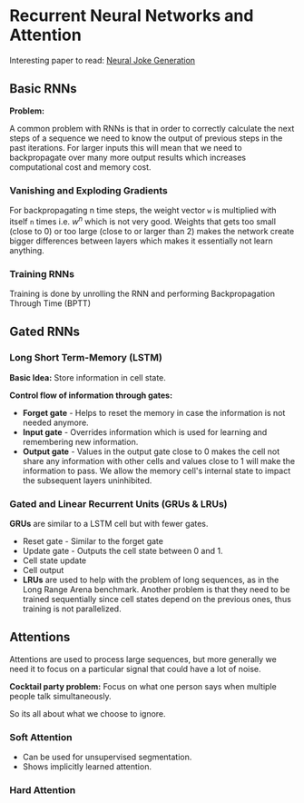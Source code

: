 # Recurrent Neural Networks and Attention

Interesting paper to read: [Neural Joke Generation](https://web.stanford.edu/class/archive/cs/cs224n/cs224n.1174/reports/2760332.pdf)

## Basic RNNs

**Problem:**

A common problem with RNNs is that in order to correctly calculate the next steps of a sequence we need to know the output of previous steps in the past iterations. For larger inputs this will mean that we need to backpropagate over many more output results which increases computational cost and memory cost.

### Vanishing and Exploding Gradients

For backpropagating n time steps, the weight vector `w` is multiplied with itself `n` times i.e. $w^n$ which is not very good. Weights that gets too small (close to 0) or too large (close to or larger than 2) makes the network create bigger differences between layers which makes it essentially not learn anything.

### Training RNNs

Training is done by unrolling the RNN and performing Backpropagation Through Time (BPTT)

## Gated RNNs

### Long Short Term-Memory (LSTM)

**Basic Idea:** Store information in cell state.

**Control flow of information through gates:**

-   **Forget gate** - Helps to reset the memory in case the information is not needed anymore.
-   **Input gate** - Overrides information which is used for learning and remembering new information.
-   **Output gate** - Values in the output gate close to 0 makes the cell not share any information with other cells and values close to 1 will make the information to pass. We allow the memory cell's internal state to impact the subsequent layers uninhibited.

### Gated and Linear Recurrent Units (GRUs & LRUs)

**GRUs** are similar to a LSTM cell but with fewer gates.

-   Reset gate - Similar to the forget gate
-   Update gate - Outputs the cell state between 0 and 1.
-   Cell state update
-   Cell output
-   **LRUs** are used to help with the problem of long sequences, as in the Long Range Arena benchmark. Another problem is that they need to be trained sequentially since cell states depend on the previous ones, thus training is not parallelized.

## Attentions

Attentions are used to process large sequences, but more generally we need it to focus on a particular signal that could have a lot of noise.

**Cocktail party problem:** Focus on what one person says when multiple people talk simultaneously.

So its all about what we choose to ignore.

### Soft Attention

-   Can be used for unsupervised segmentation.
-   Shows implicitly learned attention.

### Hard Attention
